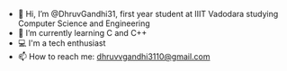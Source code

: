 - 👋 Hi, I’m @DhruvGandhi31, first year student at IIIT Vadodara studying Computer Science and Engineering
- 🌱 I’m currently learning C and C++
- 💻 I'm a tech enthusiast 
- 📫 How to reach me: dhruvvgandhi3110@gmail.com

<!---
DhruvGandhi31/DhruvGandhi31 is a ✨ special ✨ repository because its `README.md` (this file) appears on your GitHub profile.
You can click the Preview link to take a look at your changes.
--->

